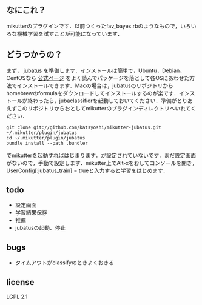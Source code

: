 なにこれ？
-------
mikutterのプラグインです．以前つくったfav_bayes.rbのようなもので，いろいろな機械学習を試すことが可能になっています．

どうつかうの？
-------
まず， [jubatus](http://jubat.us/) を準備します．インストールは簡単で，Ubuntu，Debian，CentOSなら [公式ページ](http://jubat.us/ja/quickstart.html) をよく読んでパッケージを落として各OSにあわせた方法でインストールできます．Macの場合は，jubatusのリポジトリからhomebrewのformulaをダウンロードしてインストールするのが楽です．インストールが終わったら，jubaclassifierを起動しておいてください．準備がとりあえずこのリポジトリからおとしてmikutterのプラグインディレクトリへいれてください．

    git clone git://github.com/katsyoshi/mikutter-jubatus.git ~/.mikutter/plugin/jubatus
    cd ~/.mikutter/plugin/jubatus
    bundle install --path .bundler

でmikutterを起動すればはじまります．が設定されていないです．まだ設定画面がないので，手動で設定します．mikutter上でAlt-xをおしてコンソールを開き，UserConfig[:jubatus_train] = trueと入力すると学習をはじめます．

todo
-------
* 設定画面
* 学習結果保存
* 推薦
* jubatusの起動、停止

bugs
-------
* タイムアウトがclassifyのときよくおきる


license
-------
LGPL 2.1

